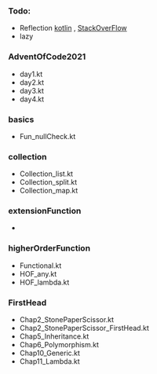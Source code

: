 ### Todo:
- Reflection [kotlin](https://kotlinlang.org/docs/reflection.html) , [StackOverFlow](https://stackoverflow.com/questions/47400942/what-does-mean-in-kotlin#:~:text=Since%20kotlin%201.1%2C%20in%20addition,the%20receiver%20as%20below...)
- lazy



### AdventOfCode2021
- day1.kt
- day2.kt
- day3.kt
- day4.kt

### basics
- Fun_nullCheck.kt

### collection
- Collection_list.kt
- Collection_split.kt
- Collection_map.kt

### extensionFunction
- 

### higherOrderFunction
- Functional.kt
- HOF_any.kt
- HOF_lambda.kt


### FirstHead
- Chap2_StonePaperScissor.kt
- Chap2_StonePaperScissor_FirstHead.kt
- Chap5_Inheritance.kt
- Chap6_Polymorphism.kt
- Chap10_Generic.kt
- Chap11_Lambda.kt